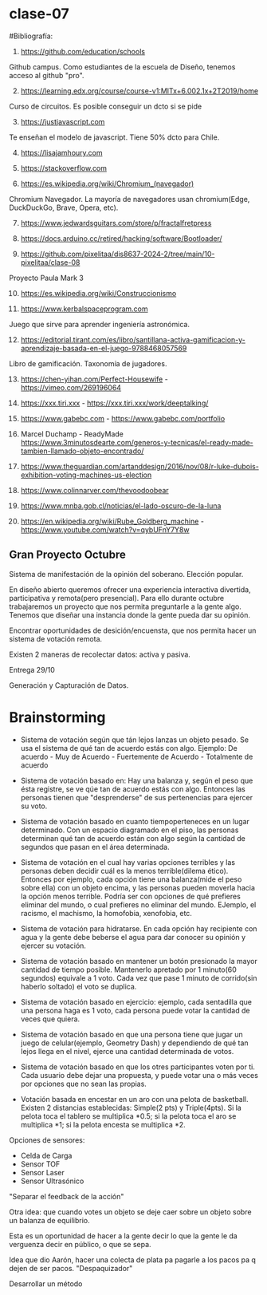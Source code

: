 # clase-07


#Bibliografía: 

1. https://github.com/education/schools

Github campus. Como estudiantes de la escuela de Diseño, tenemos acceso al github "pro".

2. https://learning.edx.org/course/course-v1:MITx+6.002.1x+2T2019/home

Curso de circuitos. Es posible conseguir un dcto si se pide

3. https://justjavascript.com 

Te enseñan el modelo de javascript. Tiene 50% dcto para Chile.

4. https://lisajamhoury.com

5. https://stackoverflow.com

6. https://es.wikipedia.org/wiki/Chromium_(navegador)

Chromium Navegador. La mayoría de navegadores usan chromium(Edge, DuckDuckGo, Brave, Opera, etc).

7. https://www.jedwardsguitars.com/store/p/fractalfretpress

8. https://docs.arduino.cc/retired/hacking/software/Bootloader/

9. https://github.com/pixelitaa/dis8637-2024-2/tree/main/10-pixelitaa/clase-08

Proyecto Paula Mark 3

10. https://es.wikipedia.org/wiki/Construccionismo

11. https://www.kerbalspaceprogram.com
    
Juego que sirve para aprender ingeniería astronómica.

12. https://editorial.tirant.com/es/libro/santillana-activa-gamificacion-y-aprendizaje-basada-en-el-juego-9788468057569

Libro de gamificación. Taxonomía de jugadores.

13. https://chen-yihan.com/Perfect-Housewife  -  https://vimeo.com/269196064

14. https://xxx.tiri.xxx - https://xxx.tiri.xxx/work/deeptalking/

15. https://www.gabebc.com - https://www.gabebc.com/portfolio

16. Marcel Duchamp - ReadyMade https://www.3minutosdearte.com/generos-y-tecnicas/el-ready-made-tambien-llamado-objeto-encontrado/

17. https://www.theguardian.com/artanddesign/2016/nov/08/r-luke-dubois-exhibition-voting-machines-us-election

18. https://www.colinnarver.com/thevoodoobear

19. https://www.mnba.gob.cl/noticias/el-lado-oscuro-de-la-luna

20. https://en.wikipedia.org/wiki/Rube_Goldberg_machine - https://www.youtube.com/watch?v=qybUFnY7Y8w

    
## Gran Proyecto Octubre

Sistema de manifestación de la opinión del soberano. Elección popular.

En diseño abierto queremos ofrecer una experiencia interactiva divertida, participativa y remota(pero presencial). Para ello durante octubre trabajaremos un proyecto que nos permita preguntarle a la gente algo. Tenemos que diseñar una instancia donde la gente pueda dar su opinión.

Encontrar oportunidades de desición/encuensta, que nos permita hacer un sistema de votación remota.

Existen 2 maneras de recolectar datos: activa y pasiva.

Entrega 29/10

Generación y Capturación de Datos.


# Brainstorming

- Sistema de votación según que tán lejos lanzas un objeto pesado. Se usa el sistema de qué tan de acuerdo estás con algo. Ejemplo: De acuerdo - Muy de Acuerdo - Fuertemente de Acuerdo - Totalmente de acuerdo

- Sistema de votación basado en: Hay una balanza y, según el peso que ésta registre, se ve qúe tan de acuerdo estás con algo. Entonces las personas tienen que "desprenderse" de sus pertenencias para ejercer su voto.

- Sistema de votación basado en cuanto tiempoperteneces en un lugar determinado. Con un espacio diagramado en el piso, las personas determinan qué tan de acuerdo están con algo según la cantidad de segundos que pasan en el área determinada.

- Sistema de votación en el cual hay varias opciones terribles y las personas deben decidir cuál es la menos terrible(dilema ético). Entonces por ejemplo, cada opción tiene una balanza(mide el peso sobre ella) con un objeto encima, y las personas pueden moverla hacia la opción menos terrible. Podría ser con opciones de qué prefieres eliminar del mundo, o cual prefieres no eliminar del mundo. EJemplo, el racismo, el machismo, la homofobia, xenofobia, etc.

- Sistema de votación para hidratarse. En cada opción hay recipiente con agua y la gente debe beberse el agua  para dar  conocer su opinión y ejercer su votación.

- Sistema de votación basado en mantener un botón presionado la mayor cantidad de tiempo posible. Mantenerlo apretado por 1 minuto(60 segundos) equivale a 1 voto. Cada vez que pase 1 minuto de corrido(sin haberlo soltado) el voto se duplica.

- Sistema de votación basado en ejercicio: ejemplo, cada sentadilla que una persona haga es 1 voto, cada persona puede votar la cantidad de veces que quiera.

- Sistema de votación basado en que una persona tiene que jugar un juego de celular(ejemplo, Geometry Dash) y dependiendo de qué tan lejos llega en el nivel, ejerce una cantidad determinada de votos.

- Sistema de votación basado en que los otres participantes voten por ti. Cada usuario debe dejar una propuesta, y puede votar una o más veces por opciones que no sean las propias.

- Votación basada en encestar en un aro con una pelota de basketball. Existen 2 distancias establecidas: Simple(2 pts) y Triple(4pts). Si la pelota toca el tablero se multiplica *0.5; si la pelota toca el aro se multiplica *1; si la pelota encesta se multiplica *2.

Opciones de sensores: 
- Celda de Carga
- Sensor TOF
- Sensor Laser
- Sensor Ultrasónico

  
"Separar el feedback de la acción"

Otra idea: que cuando votes un objeto se deje caer sobre un objeto sobre un balanza de equilibrio. 

Esta es un oportunidad de hacer a la gente decir lo que la gente le da verguenza decir en público, o que se sepa.

Idea que dio Aarón, hacer una colecta de plata pa pagarle a los pacos pa q dejen de ser pacos. "Despaquizador"

Desarrollar un método 
